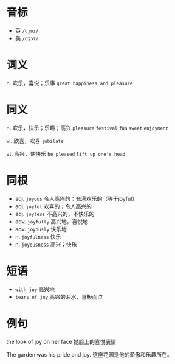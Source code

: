 # 音标

- 英 `/dʒɒɪ/`
- 美 `/dʒɔɪ/`

# 词义

n. 欢乐，喜悦；乐事
`great happiness and pleasure`

# 同义

n. 欢乐，快乐；乐趣；高兴
`pleasure` `festival` `fun` `sweet` `enjoyment`

vi. 欣喜，欢喜
`jubilate`

vt. 高兴，使快乐
`be pleased` `lift up one's head`

# 同根

- adj. `joyous` 令人高兴的；充满欢乐的（等于joyful）
- adj. `joyful` 欢喜的；令人高兴的
- adj. `joyless` 不高兴的，不快乐的
- adv. `joyfully` 高兴地，喜悦地
- adv. `joyously` 快乐地
- n. `joyfulness` 快乐
- n. `joyousness` 高兴；快乐

# 短语

- `with joy` 高兴地
- `tears of joy` 高兴的泪水，喜极而泣

# 例句

the look of joy on her face
她脸上的喜悦表情

The garden was his pride and joy.
这座花园是他的骄傲和乐趣所在。


